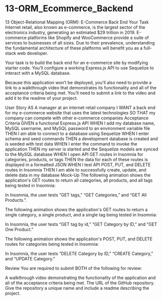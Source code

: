 # 13-ORM_Ecommerce_Backend

13 Object-Relational Mapping (ORM): E-Commerce Back End
Your Task
Internet retail, also known as e-commerce, is the largest sector of the electronics industry, generating an estimated $29 trillion in 2019. E-commerce platforms like Shopify and WooCommerce provide a suite of services to businesses of all sizes. Due to their prevalence, understanding the fundamental architecture of these platforms will benefit you as a full-stack web developer.

Your task is to build the back end for an e-commerce site by modifying starter code. You’ll configure a working Express.js API to use Sequelize to interact with a MySQL database.

Because this application won’t be deployed, you’ll also need to provide a link to a walkthrough video that demonstrates its functionality and all of the acceptance criteria being met. You’ll need to submit a link to the video and add it to the readme of your project.

User Story
AS A manager at an internet retail company
I WANT a back end for my e-commerce website that uses the latest technologies
SO THAT my company can compete with other e-commerce companies
Acceptance Criteria
GIVEN a functional Express.js API
WHEN I add my database name, MySQL username, and MySQL password to an environment variable file
THEN I am able to connect to a database using Sequelize
WHEN I enter schema and seed commands
THEN a development database is created and is seeded with test data
WHEN I enter the command to invoke the application
THEN my server is started and the Sequelize models are synced to the MySQL database
WHEN I open API GET routes in Insomnia for categories, products, or tags
THEN the data for each of these routes is displayed in a formatted JSON
WHEN I test API POST, PUT, and DELETE routes in Insomnia
THEN I am able to successfully create, update, and delete data in my database
Mock-Up
The following animation shows the application's GET routes to return all categories, all products, and all tags being tested in Insomnia:

In Insomnia, the user tests “GET tags,” “GET Categories,” and “GET All Products.”.

The following animation shows the application's GET routes to return a single category, a single product, and a single tag being tested in Insomnia:

In Insomnia, the user tests “GET tag by id,” “GET Category by ID,” and “GET One Product.”

The following animation shows the application's POST, PUT, and DELETE routes for categories being tested in Insomnia:

In Insomnia, the user tests “DELETE Category by ID,” “CREATE Category,” and “UPDATE Category.”

Review
You are required to submit BOTH of the following for review:

A walkthrough video demonstrating the functionality of the application and all of the acceptance criteria being met.
The URL of the GitHub repository. Give the repository a unique name and include a readme describing the project.
